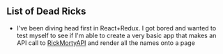 ## List of Dead Ricks

- I've been diving head first in React+Redux. I got bored and wanted to test myself to see if I'm able to create a very basic app that makes an API call to [RickMortyAPI](https://rickandmortyapi.com) and render all the names onto a page
